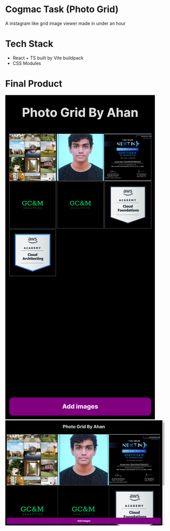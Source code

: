 # Cogmac Task (Photo Grid)
A instagram like grid image viewer made in under an hour

# Tech Stack
- React + TS built by Vite buildpack
- CSS Modules

# Final Product
<img src="./readme/localhost_5173_(iPhone 12 Pro).png" />
<img src="./readme/localhost_5173_.png" />